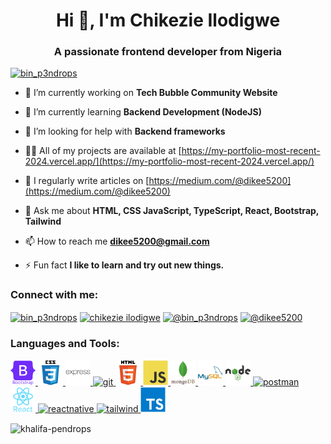 <h1 align="center">Hi 👋, I'm Chikezie Ilodigwe</h1>
<h3 align="center">A passionate frontend developer from Nigeria</h3>

<p align="left"> <a href="https://twitter.com/bin_p3ndrops" target="blank"><img src="https://img.shields.io/twitter/follow/bin_p3ndrops?logo=twitter&style=for-the-badge" alt="bin_p3ndrops" /></a> </p>

- 🔭 I’m currently working on **Tech Bubble Community Website**

- 🌱 I’m currently learning **Backend Development (NodeJS)**

- 🤝 I’m looking for help with **Backend frameworks**

- 👨‍💻 All of my projects are available at [https://my-portfolio-most-recent-2024.vercel.app/](https://my-portfolio-most-recent-2024.vercel.app/)

- 📝 I regularly write articles on [https://medium.com/@dikee5200](https://medium.com/@dikee5200)

- 💬 Ask me about **HTML, CSS JavaScript, TypeScript, React, Bootstrap, Tailwind**

- 📫 How to reach me **dikee5200@gmail.com**

- ⚡ Fun fact **I like to learn and try out new things.**

<h3 align="left">Connect with me:</h3>
<p align="left">
<a href="https://twitter.com/bin_p3ndrops" target="blank"><img align="center" src="https://raw.githubusercontent.com/rahuldkjain/github-profile-readme-generator/master/src/images/icons/Social/twitter.svg" alt="bin_p3ndrops" height="30" width="40" /></a>
<a href="https://linkedin.com/in/chikezie ilodigwe" target="blank"><img align="center" src="https://raw.githubusercontent.com/rahuldkjain/github-profile-readme-generator/master/src/images/icons/Social/linked-in-alt.svg" alt="chikezie ilodigwe" height="30" width="40" /></a>
<a href="https://instagram.com/@bin_p3ndrops" target="blank"><img align="center" src="https://raw.githubusercontent.com/rahuldkjain/github-profile-readme-generator/master/src/images/icons/Social/instagram.svg" alt="@bin_p3ndrops" height="30" width="40" /></a>
<a href="https://medium.com/@dikee5200" target="blank"><img align="center" src="https://raw.githubusercontent.com/rahuldkjain/github-profile-readme-generator/master/src/images/icons/Social/medium.svg" alt="@dikee5200" height="30" width="40" /></a>
</p>

<h3 align="left">Languages and Tools:</h3>
<p align="left"> <a href="https://getbootstrap.com" target="_blank" rel="noreferrer"> <img src="https://raw.githubusercontent.com/devicons/devicon/master/icons/bootstrap/bootstrap-plain-wordmark.svg" alt="bootstrap" width="40" height="40"/> </a> <a href="https://www.w3schools.com/css/" target="_blank" rel="noreferrer"> <img src="https://raw.githubusercontent.com/devicons/devicon/master/icons/css3/css3-original-wordmark.svg" alt="css3" width="40" height="40"/> </a> <a href="https://expressjs.com" target="_blank" rel="noreferrer"> <img src="https://raw.githubusercontent.com/devicons/devicon/master/icons/express/express-original-wordmark.svg" alt="express" width="40" height="40"/> </a> <a href="https://git-scm.com/" target="_blank" rel="noreferrer"> <img src="https://www.vectorlogo.zone/logos/git-scm/git-scm-icon.svg" alt="git" width="40" height="40"/> </a> <a href="https://www.w3.org/html/" target="_blank" rel="noreferrer"> <img src="https://raw.githubusercontent.com/devicons/devicon/master/icons/html5/html5-original-wordmark.svg" alt="html5" width="40" height="40"/> </a> <a href="https://developer.mozilla.org/en-US/docs/Web/JavaScript" target="_blank" rel="noreferrer"> <img src="https://raw.githubusercontent.com/devicons/devicon/master/icons/javascript/javascript-original.svg" alt="javascript" width="40" height="40"/> </a> <a href="https://www.mongodb.com/" target="_blank" rel="noreferrer"> <img src="https://raw.githubusercontent.com/devicons/devicon/master/icons/mongodb/mongodb-original-wordmark.svg" alt="mongodb" width="40" height="40"/> </a> <a href="https://www.mysql.com/" target="_blank" rel="noreferrer"> <img src="https://raw.githubusercontent.com/devicons/devicon/master/icons/mysql/mysql-original-wordmark.svg" alt="mysql" width="40" height="40"/> </a> <a href="https://nodejs.org" target="_blank" rel="noreferrer"> <img src="https://raw.githubusercontent.com/devicons/devicon/master/icons/nodejs/nodejs-original-wordmark.svg" alt="nodejs" width="40" height="40"/> </a> <a href="https://postman.com" target="_blank" rel="noreferrer"> <img src="https://www.vectorlogo.zone/logos/getpostman/getpostman-icon.svg" alt="postman" width="40" height="40"/> </a> <a href="https://reactjs.org/" target="_blank" rel="noreferrer"> <img src="https://raw.githubusercontent.com/devicons/devicon/master/icons/react/react-original-wordmark.svg" alt="react" width="40" height="40"/> </a> <a href="https://reactnative.dev/" target="_blank" rel="noreferrer"> <img src="https://reactnative.dev/img/header_logo.svg" alt="reactnative" width="40" height="40"/> </a> <a href="https://tailwindcss.com/" target="_blank" rel="noreferrer"> <img src="https://www.vectorlogo.zone/logos/tailwindcss/tailwindcss-icon.svg" alt="tailwind" width="40" height="40"/> </a> <a href="https://www.typescriptlang.org/" target="_blank" rel="noreferrer"> <img src="https://raw.githubusercontent.com/devicons/devicon/master/icons/typescript/typescript-original.svg" alt="typescript" width="40" height="40"/> </a> </p>

<p><img align="center" src="https://github-readme-streak-stats.herokuapp.com/?user=khalifa-pendrops&" alt="khalifa-pendrops" /></p>



<!---
Khalifa-pendrops/Khalifa-pendrops is a ✨ special ✨ repository because its `README.md` (this file) appears on your GitHub profile.
You can click the Preview link to take a look at your changes.
--->
